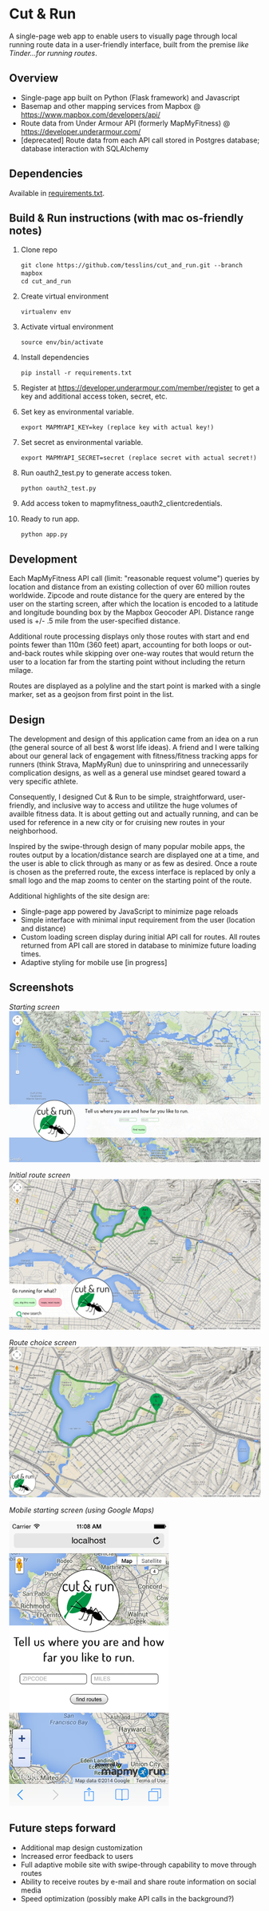 # Cut & Run

A single-page web app to enable users to visually page through local running
route data in a user-friendly interface, built from the premise *like Tinder...for running routes*. 

## Overview

* Single-page app built on Python (Flask framework) and Javascript
* Basemap and other mapping services from Mapbox @ https://www.mapbox.com/developers/api/
* Route data from Under Armour API (formerly MapMyFitness) @ https://developer.underarmour.com/
* [deprecated] Route data from each API call stored in Postgres database; database interaction with SQLAlchemy 

## Dependencies

Available in [requirements.txt](requirements.txt).

## Build & Run instructions (with mac os-friendly notes)

1.	Clone repo
	```
	git clone https://github.com/tesslins/cut_and_run.git --branch mapbox
	cd cut_and_run
	```
2.	Create virtual environment
	```
	virtualenv env
	```
3.	Activate virtual environment
	```
	source env/bin/activate
	```
4. Install dependencies
	```
	pip install -r requirements.txt
	```
5. Register at https://developer.underarmour.com/member/register to get a key and additional access token, secret, etc.

6. Set key as environmental variable.
	```
	export MAPMYAPI_KEY=key (replace key with actual key!)
	```
7. Set secret as environmental variable.
	```
	export MAPMYAPI_SECRET=secret (replace secret with actual secret!)
	```
8. Run oauth2_test.py to generate access token.
	```
	python oauth2_test.py 
	```
9. Add access token to mapmyfitness_oauth2_clientcredentials.
10. Ready to run app.
	```
	python app.py
	```

## Development

Each MapMyFitness API call (limit: "reasonable request volume") queries by location and distance from an existing collection of over 60 million routes worldwide. Zipcode and route distance for the query are entered by the user on the starting screen, after which the location is encoded to a latitude and longitude bounding box by the Mapbox Geocoder API. Distance range used is +/- .5 mile from the user-specified distance.

Additional route processing displays only those routes with start and end points fewer than 110m (360 feet) apart, accounting for both loops or out-and-back routes while skipping over one-way routes that would return the user to a location far from the starting point without including the return milage. 

Routes are displayed as a polyline and the start point is marked with a single marker, set as a geojson from first point in the list.

## Design

The development and design of this application came from an idea on a run (the general source of all best & worst life ideas). A friend and I were talking about our general lack of engagement with fitness/fitness tracking apps for runners (think Strava, MapMyRun) due to uninspriring and unnecessarily complication designs, as well as a general use mindset geared toward a very specific athlete.

Consequently, I designed Cut & Run to be simple, straightforward, user-friendly, and inclusive way to access and utilitze the huge volumes of availble fitness data. It is about getting out and actually running, and can be used for reference in a new city or for cruising new routes in your neighborhood.

Inspired by the swipe-through design of many popular mobile apps, the routes
output by a location/distance search are displayed one at a time, and the user
is able to click through as many or as few as desired. Once a route is chosen
as the preferred route, the excess interface is replaced by only a small logo
and the map zooms to center on the starting point of the route.

Additional highlights of the site design are:

* Single-page app powered by JavaScript to minimize page reloads
* Simple interface with minimal input requirement from the user (location and distance)
* Custom loading screen display during initial API call for routes. All routes
returned from API call are stored in database to minimize future loading times.
* Adaptive styling for mobile use [in progress]

## Screenshots

*Starting screen*
![Starting screen](etc/starting_screen.png "Starting screen")

*Initial route screen*
![Initial route screen](etc/initial_route_screen.png "Initial route screen")

*Route choice screen*
![Route choice screen](etc/yes_to_route_screen.png "Route choice screen")

*Mobile starting screen (using Google Maps)*

<img src="etc/mobile_screen.png" width="320px" />

## Future steps forward

* Additional map design customization
* Increased error feedback to users
* Full adaptive mobile site with swipe-through capability to move through routes
* Ability to receive routes by e-mail and share route information on social media
* Speed optimization (possibly make API calls in the background?)

